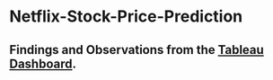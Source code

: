 # Netflix-Stock-Price-Prediction

## Findings and Observations from the [Tableau Dashboard](https://public.tableau.com/app/profile/md.abdur.sobhan.riad/viz/stockprice_16986852598810/Dashboard2?publish=yes).
